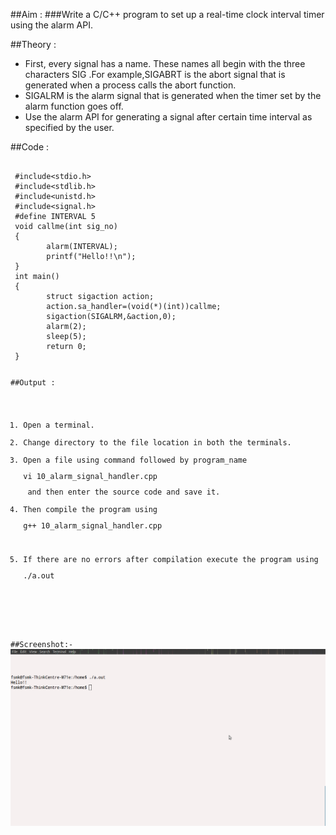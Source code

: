 ##Aim :
###Write a C/C++ program to set up a real-time clock interval timer using the alarm API.

##Theory :
<ul>
<li>First, every signal has a name. These names all begin with the three characters SIG .For example,SIGABRT is the abort signal that is generated when a process calls the abort function.</li>
<li>SIGALRM is the alarm signal that is generated when the timer set by the alarm function goes off.</li>
<li>Use the alarm API for generating a signal after certain time interval as specified by the user.</li>
</ul>
##Code :
<pre><code>
 #include&lt;stdio.h&gt;
 #include&lt;stdlib.h&gt;
 #include&lt;unistd.h&gt;
 #include&lt;signal.h&gt;
 #define INTERVAL 5
 void callme(int sig_no)
 {
        alarm(INTERVAL);
        printf("Hello!!\n");
 }
 int main()
 {
        struct sigaction action;
        action.sa_handler=(void(*)(int))callme;
        sigaction(SIGALRM,&action,0);
        alarm(2);
        sleep(5);
        return 0;
 }

##Output :
<ol>
<li>Open a terminal.</li>
<li>Change directory to the file location in both the terminals.</li>
<li>Open a file using command followed by program_name <pre>vi 10_alarm_signal_handler.cpp </pre> and then enter the source code and save it.</li>
<li>Then compile the program using <pre>g++ 10_alarm_signal_handler.cpp</pre></li>
 <li>If there are no errors after compilation execute the program using <pre>./a.out</pre> </li>
</ol>

##Screenshot:-
![Not Available](Output.png)